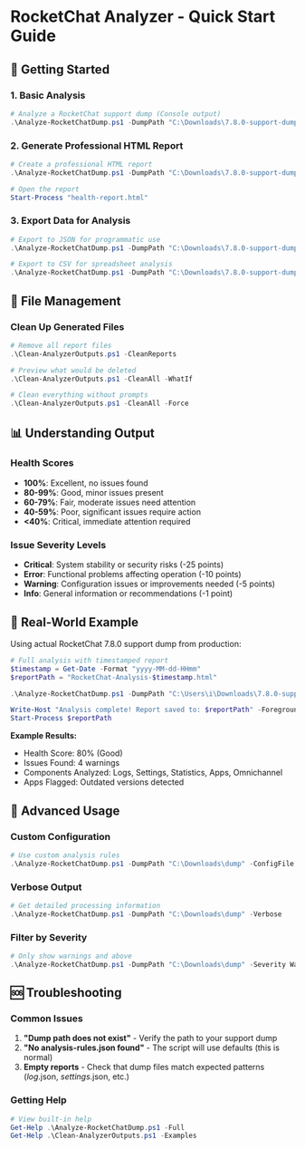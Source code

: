 # RocketChat Analyzer - Quick Start Guide

## 🚀 Getting Started

### 1. Basic Analysis
```powershell
# Analyze a RocketChat support dump (Console output)
.\Analyze-RocketChatDump.ps1 -DumpPath "C:\Downloads\7.8.0-support-dump"
```

### 2. Generate Professional HTML Report
```powershell
# Create a professional HTML report
.\Analyze-RocketChatDump.ps1 -DumpPath "C:\Downloads\7.8.0-support-dump" -OutputFormat HTML -ExportPath "health-report.html"

# Open the report
Start-Process "health-report.html"
```

### 3. Export Data for Analysis
```powershell
# Export to JSON for programmatic use
.\Analyze-RocketChatDump.ps1 -DumpPath "C:\Downloads\7.8.0-support-dump" -OutputFormat JSON -ExportPath "analysis-data.json"

# Export to CSV for spreadsheet analysis
.\Analyze-RocketChatDump.ps1 -DumpPath "C:\Downloads\7.8.0-support-dump" -OutputFormat CSV -ExportPath "issues.csv"
```

## 🧹 File Management

### Clean Up Generated Files
```powershell
# Remove all report files
.\Clean-AnalyzerOutputs.ps1 -CleanReports

# Preview what would be deleted
.\Clean-AnalyzerOutputs.ps1 -CleanAll -WhatIf

# Clean everything without prompts
.\Clean-AnalyzerOutputs.ps1 -CleanAll -Force
```

## 📊 Understanding Output

### Health Scores
- **100%**: Excellent, no issues found
- **80-99%**: Good, minor issues present
- **60-79%**: Fair, moderate issues need attention
- **40-59%**: Poor, significant issues require action
- **<40%**: Critical, immediate attention required

### Issue Severity Levels
- **Critical**: System stability or security risks (-25 points)
- **Error**: Functional problems affecting operation (-10 points)
- **Warning**: Configuration issues or improvements needed (-5 points)
- **Info**: General information or recommendations (-1 point)

## 🎯 Real-World Example

Using actual RocketChat 7.8.0 support dump from production:

```powershell
# Full analysis with timestamped report
$timestamp = Get-Date -Format "yyyy-MM-dd-HHmm"
$reportPath = "RocketChat-Analysis-$timestamp.html"

.\Analyze-RocketChatDump.ps1 -DumpPath "C:\Users\i\Downloads\7.8.0-support-dump" -OutputFormat HTML -ExportPath $reportPath

Write-Host "Analysis complete! Report saved to: $reportPath" -ForegroundColor Green
Start-Process $reportPath
```

**Example Results:**
- Health Score: 80% (Good)
- Issues Found: 4 warnings
- Components Analyzed: Logs, Settings, Statistics, Apps, Omnichannel
- Apps Flagged: Outdated versions detected

## 🔧 Advanced Usage

### Custom Configuration
```powershell
# Use custom analysis rules
.\Analyze-RocketChatDump.ps1 -DumpPath "C:\Downloads\dump" -ConfigFile "custom-rules.json"
```

### Verbose Output
```powershell
# Get detailed processing information
.\Analyze-RocketChatDump.ps1 -DumpPath "C:\Downloads\dump" -Verbose
```

### Filter by Severity
```powershell
# Only show warnings and above
.\Analyze-RocketChatDump.ps1 -DumpPath "C:\Downloads\dump" -Severity Warning
```

## 🆘 Troubleshooting

### Common Issues
1. **"Dump path does not exist"** - Verify the path to your support dump
2. **"No analysis-rules.json found"** - The script will use defaults (this is normal)
3. **Empty reports** - Check that dump files match expected patterns (*log*.json, *settings*.json, etc.)

### Getting Help
```powershell
# View built-in help
Get-Help .\Analyze-RocketChatDump.ps1 -Full
Get-Help .\Clean-AnalyzerOutputs.ps1 -Examples
```
